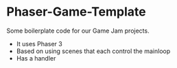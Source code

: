 # Phaser-Game-Template
Some boilerplate code for our Game Jam projects. 
- It uses Phaser 3
- Based on using scenes that each control the mainloop
- Has a handler
